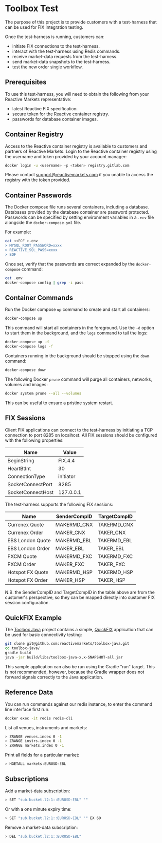 # Toolbox Test

The purpose of this project is to provide customers with a test-harness that can be used for FIX
integration testing.

Once the test-harness is running, customers can:

- initiate FIX connections to the test-harness.
- interact with the test-harness using Redis commands.
- receive market-data requests from the test-harness.
- send market-data snapshots to the test-harness.
- test the new order single workflow.

## Prerequisites

To use this test-harness, you will need to obtain the following from your Reactive Markets
representative:

- latest Reactive FIX specification.
- secure token for the Reactive container registry.
- passwords for database container images.

## Container Registry

Access to the Reactive container registry is available to customers and partners of Reactive
Markets. Login to the Reactive container registry using the username and token provided by your
account manager:

```bash
docker login -u <username> -p <token> registry.gitlab.com
```

Please contact [support@reactivemarkets.com](mailto:support@reactivemarkets.com) if you unable to
access the registry with the token provided.

## Container Passwords

The Docker compose file runs several containers, including a database. Databases provided by the
database container are password protected. Passwords can be specified by setting environment
variables in a `.env` file alongside the `docker-compose.yml` file.

For example:

```bash
cat <<EOF >.env
> MYSQL_ROOT_PASSWORD=xxxx
> REACTIVE_SQL_PASS=xxxx
> EOF
```

Once set, verify that the passwords are correct expanded by the `docker-compose` command:

```bash
cat .env
docker-compose config | grep -i pass
```

## Container Commands

Run the Docker compose `up` command to create and start all containers:


```bash
docker-compose up
```

This command will start all containers in the foreground. Use the `-d` option to start them in the
background, and the `logs` command to tail the logs:

```bash
docker-compose up -d
docker-compose logs -f
```

Containers running in the background should be stopped using the `down` command:

```bash
docker-compose down
```

The following Docker `prune` command will purge all containers, networks, volumes and images:

```bash
docker system prune --all --volumes
```

This can be useful to ensure a pristine system restart.

## FIX Sessions

Client FIX applications can connect to the test-harness by initiating a TCP connection to port 8285
on localhost. All FIX sessions should be configured with the following properties:

| Name              |     Value |
|-------------------|-----------|
| BeginString       |   FIX.4.4 |
| HeartBtInt        |        30 |
| ConnectionType    | initiator |
| SocketConnectPort |      8285 |
| SocketConnectHost | 127.0.0.1 |

The test-harness supports the following FIX sessions:

| Name             | SenderCompID | TargetCompID |
|------------------|--------------|--------------|
| Currenex Quote   | MAKERMD_CNX  | TAKERMD_CNX  |
| Currenex Order   | MAKER_CNX    | TAKER_CNX    |
| EBS London Quote | MAKERMD_EBL  | TAKERMD_EBL  |
| EBS London Order | MAKER_EBL    | TAKER_EBL    |
| FXCM Quote       | MAKERMD_FXC  | TAKERMD_FXC  |
| FXCM Order       | MAKER_FXC    | TAKER_FXC    |
| Hotspot FX Quote | MAKERMD_HSP  | TAKERMD_HSP  |
| Hotspot FX Order | MAKER_HSP    | TAKER_HSP    |

N.B. the SenderCompID and TargetCompID in the table above are from the customer's perspective, so
they can be mapped directly into customer FIX session configuration.

## QuickFIX Example

The [Toolbox Java](https://github.com/reactivemarkets/toolbox-java) project contains a simple,
[QuickFIX](https://www.quickfixj.org/) application that can be used for basic connectivity testing:

```bash
git clone git@github.com:reactivemarkets/toolbox-java.git
cd toolbox-java/
gradle build
java -jar build/libs/toolbox-java-x.x-SNAPSHOT-all.jar
```

This sample application can also be run using the Gradle "run" target. This is not recommended,
however, because the Gradle wrapper does not forward signals correctly to the Java application.

## Reference Data

You can run commands against our redis instance, to enter the command line interface first run:

```bash
docker exec -it redis redis-cli
```

List all venues, instruments and markets:

```bash
> ZRANGE venues.index 0 -1
> ZRANGE instrs.index 0 -1
> ZRANGE markets.index 0 -1
```

Print all fields for a particular market:

```bash
> HGETALL markets:EURUSD-EBL
```

## Subscriptions

Add a market-data subscription:

```bash
> SET "sub.bucket.l2:1::EURUSD-EBL" ""
```

Or with a one minute expiry time:

```bash
> SET "sub.bucket.l2:1::EURUSD-EBL" "" EX 60
```

Remove a market-data subscription:

```bash
> DEL "sub.bucket.l2:1::EURUSD-EBL"
```
